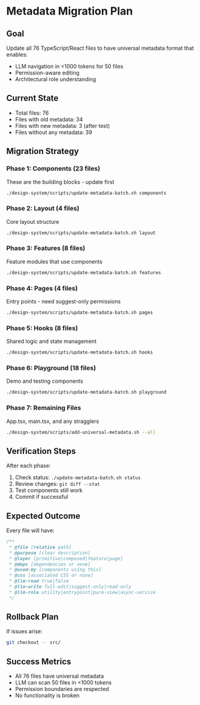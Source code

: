 # Metadata Migration Plan

## Goal
Update all 76 TypeScript/React files to have universal metadata format that enables:
- LLM navigation in <1000 tokens for 50 files
- Permission-aware editing
- Architectural role understanding

## Current State
- Total files: 76
- Files with old metadata: 34 
- Files with new metadata: 3 (after test)
- Files without any metadata: 39

## Migration Strategy

### Phase 1: Components (23 files)
These are the building blocks - update first
```bash
./design-system/scripts/update-metadata-batch.sh components
```

### Phase 2: Layout (4 files)
Core layout structure
```bash
./design-system/scripts/update-metadata-batch.sh layout
```

### Phase 3: Features (8 files)
Feature modules that use components
```bash
./design-system/scripts/update-metadata-batch.sh features
```

### Phase 4: Pages (4 files)
Entry points - need suggest-only permissions
```bash
./design-system/scripts/update-metadata-batch.sh pages
```

### Phase 5: Hooks (8 files)
Shared logic and state management
```bash
./design-system/scripts/update-metadata-batch.sh hooks
```

### Phase 6: Playground (18 files)
Demo and testing components
```bash
./design-system/scripts/update-metadata-batch.sh playground
```

### Phase 7: Remaining Files
App.tsx, main.tsx, and any stragglers
```bash
./design-system/scripts/add-universal-metadata.sh --all
```

## Verification Steps

After each phase:
1. Check status: `./update-metadata-batch.sh status`
2. Review changes: `git diff --stat`
3. Test components still work
4. Commit if successful

## Expected Outcome

Every file will have:
```typescript
/**
 * @file [relative path]
 * @purpose [clear description]
 * @layer [primitive|composed|feature|page]
 * @deps [dependencies or none]
 * @used-by [components using this]
 * @css [associated CSS or none]
 * @llm-read true|false
 * @llm-write full-edit|suggest-only|read-only
 * @llm-role utility|entrypoint|pure-view|async-service
 */
```

## Rollback Plan

If issues arise:
```bash
git checkout -- src/
```

## Success Metrics

- All 76 files have universal metadata
- LLM can scan 50 files in <1000 tokens
- Permission boundaries are respected
- No functionality is broken
